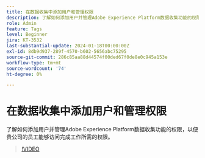 ```yaml
---
title: 在数据收集中添加用户和管理权限
description: 了解如何添加用户并管理Adobe Experience Platform数据收集功能的权限，以便贵公司的员工能够访问完成工作所需的权限。
role: Admin
feature: Tags
level: Beginner
jira: KT-3532
last-substantial-update: 2024-01-18T00:00:00Z
exl-id: 8db9d937-289f-4570-b602-5656abc75295
source-git-commit: 286c85aa88d44574f00ded67f0de8e0c945a153e
workflow-type: tm+mt
source-wordcount: '74'
ht-degree: 0%

---
```


# 在数据收集中添加用户和管理权限

了解如何添加用户并管理Adobe Experience Platform数据收集功能的权限，以便贵公司的员工能够访问完成工作所需的权限。

>[!VIDEO](https://video.tv.adobe.com/v/28734/?learn=on&enablevpops)
